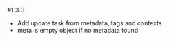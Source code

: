 #1.3.0
- Add update task from metadata, tags and contexts
- meta is empty object if no metadata found
